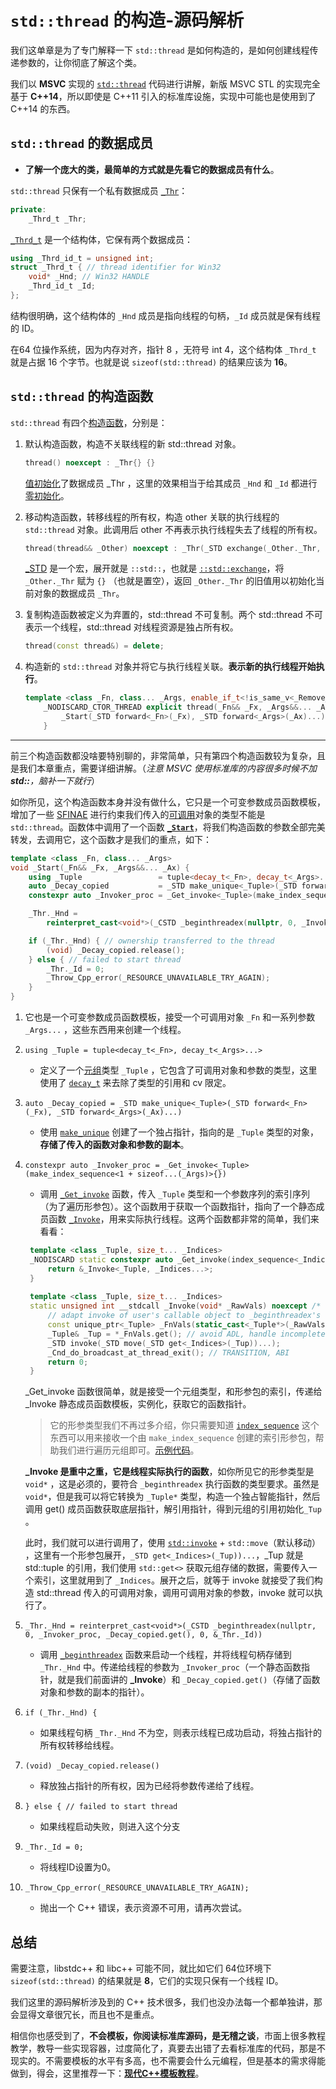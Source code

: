 # `std::thread` 的构造-源码解析

我们这单章是为了专门解释一下 `std::thread` 是如何构造的，是如何创建线程传递参数的，让你彻底了解这个类。

我们以 **MSVC** 实现的 [`std::thread`](https://github.com/microsoft/STL/blob/8e2d724cc1072b4052b14d8c5f81a830b8f1d8cb/stl/inc/thread) 代码进行讲解，新版 MSVC STL 的实现完全基于 **C++14**，所以即使是 C++11 引入的标准库设施，实现中可能也是使用到了 C++14 的东西。

## `std::thread` 的数据成员

- **了解一个庞大的类，最简单的方式就是先看它的数据成员有什么**。

`std::thread` 只保有一个私有数据成员 [`_Thr`](https://github.com/microsoft/STL/blob/8e2d724cc1072b4052b14d8c5f81a830b8f1d8cb/stl/inc/thread#L163)：

```cpp
private:
    _Thrd_t _Thr;
```

[`_Thrd_t`](https://github.com/microsoft/STL/blob/8e2d724cc1072b4052b14d8c5f81a830b8f1d8cb/stl/inc/__msvc_threads_core.hpp#L20-L24) 是一个结构体，它保有两个数据成员：

```cpp
using _Thrd_id_t = unsigned int;
struct _Thrd_t { // thread identifier for Win32
    void* _Hnd; // Win32 HANDLE
    _Thrd_id_t _Id;
};
```

结构很明确，这个结构体的 `_Hnd` 成员是指向线程的句柄，`_Id` 成员就是保有线程的 ID。

在64 位操作系统，因为内存对齐，指针 8 ，无符号 int 4，这个结构体 `_Thrd_t` 就是占据 16 个字节。也就是说 `sizeof(std::thread)` 的结果应该为 **16**。

## `std::thread` 的构造函数

`std::thread` 有四个[构造函数](https://zh.cppreference.com/w/cpp/thread/thread/thread)，分别是：

1. 默认构造函数，构造不关联线程的新 std::thread 对象。

   ```cpp
   thread() noexcept : _Thr{} {}
   ```

   [值初始化](https://zh.cppreference.com/w/cpp/language/value_initialization#:~:text=%E5%87%BD%E6%95%B0%E7%9A%84%E7%B1%BB%EF%BC%89%EF%BC%8C-,%E9%82%A3%E4%B9%88%E9%9B%B6%E5%88%9D%E5%A7%8B%E5%8C%96%E5%AF%B9%E8%B1%A1,-%EF%BC%8C%E7%84%B6%E5%90%8E%E5%A6%82%E6%9E%9C%E5%AE%83)了数据成员  _Thr ，这里的效果相当于给其成员 `_Hnd` 和 `_Id` 都进行[零初始化](https://zh.cppreference.com/w/cpp/language/zero_initialization)。

2. 移动构造函数，转移线程的所有权，构造 other 关联的执行线程的 `std::thread` 对象。此调用后 other 不再表示执行线程失去了线程的所有权。

   ```cpp
   thread(thread&& _Other) noexcept : _Thr(_STD exchange(_Other._Thr, {})) {}
   ```

   [_STD](https://github.com/microsoft/STL/blob/8e2d724cc1072b4052b14d8c5f81a830b8f1d8cb/stl/inc/yvals_core.h#L1934) 是一个宏，展开就是 `::std::`，也就是 [`::std::exchange`](https://zh.cppreference.com/w/cpp/utility/exchange)，将 `_Other._Thr` 赋为 `{}` （也就是置空），返回 `_Other._Thr` 的旧值用以初始化当前对象的数据成员 `_Thr`。

3. 复制构造函数被定义为弃置的，std::thread 不可复制。两个 std::thread 不可表示一个线程，std::thread 对线程资源是独占所有权。

   ```cpp
   thread(const thread&) = delete;
   ```

4. 构造新的 `std::thread` 对象并将它与执行线程关联。**表示新的执行线程开始执行**。

   ```cpp
   template <class _Fn, class... _Args, enable_if_t<!is_same_v<_Remove_cvref_t<_Fn>, thread>, int> = 0>
       _NODISCARD_CTOR_THREAD explicit thread(_Fn&& _Fx, _Args&&... _Ax) {
           _Start(_STD forward<_Fn>(_Fx), _STD forward<_Args>(_Ax)...);
       }
   ```

---

前三个构造函数都没啥要特别聊的，非常简单，只有第四个构造函数较为复杂，且是我们本章重点，需要详细讲解。（*注意 MSVC 使用标准库的内容很多时候不加 **std::**，脑补一下就行*）

如你所见，这个构造函数本身并没有做什么，它只是一个可变参数成员函数模板，增加了一些 [SFINAE](https://zh.cppreference.com/w/cpp/language/sfinae) 进行约束我们传入的[可调用](https://zh.cppreference.com/w/cpp/named_req/Callable)对象的类型不能是 `std::thread`。函数体中调用了一个函数 [**`_Start`**](https://github.com/microsoft/STL/blob/8e2d724cc1072b4052b14d8c5f81a830b8f1d8cb/stl/inc/thread#L72-L87)，将我们构造函数的参数全部完美转发，去调用它，这个函数才是我们的重点，如下：

```cpp
template <class _Fn, class... _Args>
void _Start(_Fn&& _Fx, _Args&&... _Ax) {
    using _Tuple                 = tuple<decay_t<_Fn>, decay_t<_Args>...>;
    auto _Decay_copied           = _STD make_unique<_Tuple>(_STD forward<_Fn>(_Fx), _STD forward<_Args>(_Ax)...);
    constexpr auto _Invoker_proc = _Get_invoke<_Tuple>(make_index_sequence<1 + sizeof...(_Args)>{});

    _Thr._Hnd =
        reinterpret_cast<void*>(_CSTD _beginthreadex(nullptr, 0, _Invoker_proc, _Decay_copied.get(), 0, &_Thr._Id));

    if (_Thr._Hnd) { // ownership transferred to the thread
        (void) _Decay_copied.release();
    } else { // failed to start thread
        _Thr._Id = 0;
        _Throw_Cpp_error(_RESOURCE_UNAVAILABLE_TRY_AGAIN);
    }
}
```

1. 它也是一个可变参数成员函数模板，接受一个可调用对象 `_Fn` 和一系列参数 `_Args...` ，这些东西用来创建一个线程。

2. `using _Tuple = tuple<decay_t<_Fn>, decay_t<_Args>...>`

   - 定义了一个[元组](https://zh.cppreference.com/w/cpp/utility/tuple)类型 `_Tuple` ，它包含了可调用对象和参数的类型，这里使用了 [`decay_t`](https://zh.cppreference.com/w/cpp/types/decay) 来去除了类型的引用和 cv   限定。

3. `auto _Decay_copied = _STD make_unique<_Tuple>(_STD forward<_Fn>(_Fx), _STD forward<_Args>(_Ax)...)`

   - 使用 [`make_unique`](https://zh.cppreference.com/w/cpp/memory/unique_ptr/make_unique) 创建了一个独占指针，指向的是 `_Tuple` 类型的对象，**存储了传入的函数对象和参数的副本**。

4. `constexpr auto _Invoker_proc = _Get_invoke<_Tuple>(make_index_sequence<1 + sizeof...(_Args)>{})`

   - 调用 [`_Get_invoke`](https://github.com/microsoft/STL/blob/8e2d724cc1072b4052b14d8c5f81a830b8f1d8cb/stl/inc/thread#L65-L68) 函数，传入 `_Tuple` 类型和一个参数序列的索引序列（为了遍历形参包）。这个函数用于获取一个函数指针，指向了一个静态成员函数 [`_Invoke`](https://github.com/microsoft/STL/blob/8e2d724cc1072b4052b14d8c5f81a830b8f1d8cb/stl/inc/thread#L55-L63)，用来实际执行线程。这两个函数都非常的简单，我们来看看：

    ```cpp
     template <class _Tuple, size_t... _Indices>
     _NODISCARD static constexpr auto _Get_invoke(index_sequence<_Indices...>) noexcept {
         return &_Invoke<_Tuple, _Indices...>;
     }
     
     template <class _Tuple, size_t... _Indices>
     static unsigned int __stdcall _Invoke(void* _RawVals) noexcept /* terminates */ {
         // adapt invoke of user's callable object to _beginthreadex's thread procedure
         const unique_ptr<_Tuple> _FnVals(static_cast<_Tuple*>(_RawVals));
         _Tuple& _Tup = *_FnVals.get(); // avoid ADL, handle incomplete types
         _STD invoke(_STD move(_STD get<_Indices>(_Tup))...);
         _Cnd_do_broadcast_at_thread_exit(); // TRANSITION, ABI
         return 0;
     }
    ```

   _Get_invoke 函数很简单，就是接受一个元组类型，和形参包的索引，传递给 _Invoke 静态成员函数模板，实例化，获取它的函数指针。

   > 它的形参类型我们不再过多介绍，你只需要知道 [`index_sequence`](https://en.cppreference.com/w/cpp/utility/integer_sequence)  这个东西可以用来接收一个由 `make_index_sequence` 创建的索引形参包，帮助我们进行遍历元组即可。[示例代码](https://godbolt.org/z/dv88aPGac)。

   **_Invoke 是重中之重，它是线程实际执行的函数**，如你所见它的形参类型是 `void*` ，这是必须的，要符合 `_beginthreadex` 执行函数的类型要求。虽然是 `void*`，但是我可以将它转换为 `_Tuple*` 类型，构造一个独占智能指针，然后调用 get() 成员函数获取底层指针，解引用指针，得到元组的引用初始化`_Tup` 。

   此时，我们就可以进行调用了，使用 [`std::invoke`](https://zh.cppreference.com/w/cpp/utility/functional/invoke) + `std::move`（默认移动） ，这里有一个形参包展开，`_STD get<_Indices>(_Tup))...`，_Tup 就是 std::tuple 的引用，我们使用 `std::get<>` 获取元组存储的数据，需要传入一个索引，这里就用到了 `_Indices`。展开之后，就等于 invoke 就接受了我们构造 std::thread 传入的可调用对象，调用可调用对象的参数，invoke 就可以执行了。

5. `_Thr._Hnd = reinterpret_cast<void*>(_CSTD _beginthreadex(nullptr, 0, _Invoker_proc, _Decay_copied.get(), 0, &_Thr._Id))`

   - 调用 [`_beginthreadex`](https://learn.microsoft.com/zh-cn/cpp/c-runtime-library/reference/beginthread-beginthreadex?view=msvc-170) 函数来启动一个线程，并将线程句柄存储到 `_Thr._Hnd` 中。传递给线程的参数为 `_Invoker_proc`（一个静态函数指针，就是我们前面讲的 **_Invoke**）和 `_Decay_copied.get()`（存储了函数对象和参数的副本的指针）。

6. `if (_Thr._Hnd) {`

   - 如果线程句柄 `_Thr._Hnd` 不为空，则表示线程已成功启动，将独占指针的所有权转移给线程。

7. `(void) _Decay_copied.release()`

   - 释放独占指针的所有权，因为已经将参数传递给了线程。

8. `} else { // failed to start thread`

   - 如果线程启动失败，则进入这个分支

9. `_Thr._Id = 0;`

   - 将线程ID设置为0。

10. `_Throw_Cpp_error(_RESOURCE_UNAVAILABLE_TRY_AGAIN);`

    - 抛出一个 C++ 错误，表示资源不可用，请再次尝试。

## 总结

需要注意，libstdc++ 和 libc++ 可能不同，就比如它们 64位环境下 `sizeof(std::thread)` 的结果就是 **8**，它们的实现只保有一个线程 ID。

我们这里的源码解析涉及到的 C++ 技术很多，我们也没办法每一个都单独讲，那会显得文章很冗长，而且也不是重点。

相信你也感受到了，**不会模板，你阅读标准库源码，是无稽之谈**，市面上很多教程教学，教导一些实现容器，过度简化了，真要去出错了去看标准库的代码，那是不现实的。不需要模板的水平有多高，也不需要会什么元编程，但是基本的需求得能做到，得会，这里推荐一下：[**现代C++模板教程**](https://github.com/Mq-b/Modern-Cpp-templates-tutorial)。
